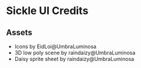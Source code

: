 # Sickle UI Credits

## Assets

* Icons by EidLoi@UmbraLuminosa
* 3D low poly scene by raindaizy@UmbraLuminosa
* Daisy sprite sheet by raindaizy@UmbraLuminosa
